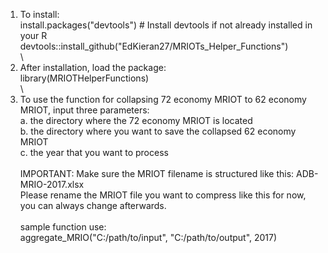 1. To install: \
install.packages("devtools")  # Install devtools if not already installed in your R \
devtools::install_github("EdKieran27/MRIOTs_Helper_Functions") \
\
2. After installation, load the package: \
library(MRIOTHelperFunctions) \
\
3. To use the function for collapsing 72 economy MRIOT to 62 economy MRIOT, input three parameters: \
   a. the directory where the 72 economy MRIOT is located \
   b. the directory where you want to save the collapsed 62 economy MRIOT \
   c. the year that you want to process \
\
IMPORTANT: Make sure the MRIOT filename is structured like this: ADB-MRIO-2017.xlsx \
Please rename the MRIOT file you want to compress like this for now, you can always change afterwards. \
\
sample function use: \
aggregate_MRIO("C:/path/to/input", "C:/path/to/output", 2017)

